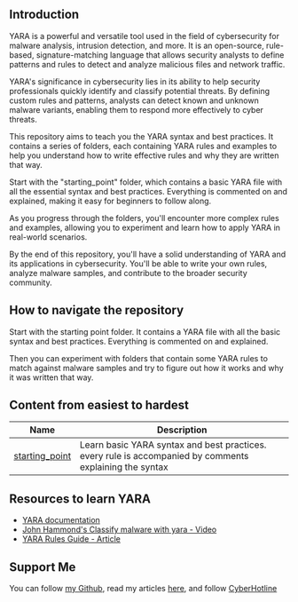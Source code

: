 ## Introduction
YARA is a powerful and versatile tool used in the field of cybersecurity for malware analysis, intrusion detection, and more. It is an open-source, rule-based, signature-matching language that allows security analysts to define patterns and rules to detect and analyze malicious files and network traffic.

YARA's significance in cybersecurity lies in its ability to help security professionals quickly identify and classify potential threats. By defining custom rules and patterns, analysts can detect known and unknown malware variants, enabling them to respond more effectively to cyber threats.

This repository aims to teach you the YARA syntax and best practices. It contains a series of folders, each containing YARA rules and examples to help you understand how to write effective rules and why they are written that way.

Start with the "starting_point" folder, which contains a basic YARA file with all the essential syntax and best practices. Everything is commented on and explained, making it easy for beginners to follow along.

As you progress through the folders, you'll encounter more complex rules and examples, allowing you to experiment and learn how to apply YARA in real-world scenarios.

By the end of this repository, you'll have a solid understanding of YARA and its applications in cybersecurity. You'll be able to write your own rules, analyze malware samples, and contribute to the broader security community.

## How to navigate the repository
Start with the starting point folder. It contains a YARA file with all the basic syntax and best practices.
Everything is commented on and explained.

Then you can experiment with folders that contain some YARA rules to match against malware samples and try to figure out how it works and why it was written that way.

## Content from easiest to hardest
| Name | Description |
| --- | --- |
| [starting_point](https://github.com/mohabgabber/yet-another-cheat-sheet/tree/main/starting_point) | Learn basic YARA syntax and best practices. every rule is accompanied by comments explaining the syntax |

## Resources to learn YARA
- [YARA documentation](https://yara.readthedocs.io/en/latest/)
- [John Hammond's Classify malware with yara - Video](https://www.youtube.com/watch?v=fu71CljrxsU)
- [YARA Rules Guide - Article](https://www.varonis.com/blog/yara-rules)

## Support Me
You can follow [my Github](https://github.com/mohabgabber), read my articles [here](https://medium.com/@mohabgabber), and follow [CyberHotline](https://facebook.com/cyberhotline1)
